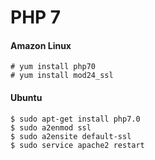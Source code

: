 # PHP 7

#### Amazon Linux

```
# yum install php70
# yum install mod24_ssl
```

#### Ubuntu

```
$ sudo apt-get install php7.0
$ sudo a2enmod ssl
$ sudo a2ensite default-ssl
$ sudo service apache2 restart
```


